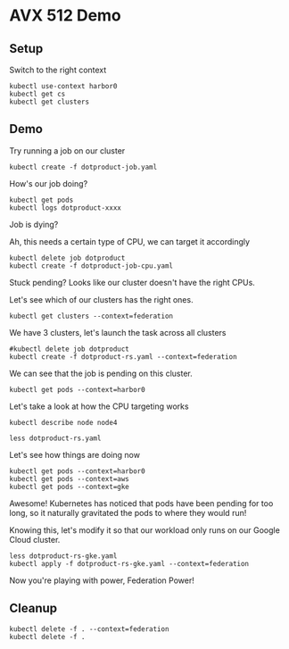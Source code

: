 # AVX 512 Demo

## Setup
Switch to the right context
```
kubectl use-context harbor0
kubectl get cs
kubectl get clusters
```

## Demo
Try running a job on our cluster

```
kubectl create -f dotproduct-job.yaml
```

How's our job doing?

```
kubectl get pods
kubectl logs dotproduct-xxxx
```

Job is dying?

Ah, this needs a certain type of CPU, we can target it accordingly

```
kubectl delete job dotproduct
kubectl create -f dotproduct-job-cpu.yaml
```
Stuck pending? Looks like our cluster doesn't have the right CPUs.

Let's see which of our clusters has the right ones.

```
kubectl get clusters --context=federation
```

We have 3 clusters, let's launch the task across all clusters
```
#kubectl delete job dotproduct
kubectl create -f dotproduct-rs.yaml --context=federation
```

We can see that the job is pending on this cluster.

```
kubectl get pods --context=harbor0
```

Let's take a look at how the CPU targeting works

```
kubectl describe node node4
```

```
less dotproduct-rs.yaml
```

Let's see how things are doing now

```
kubectl get pods --context=harbor0
kubectl get pods --context=aws
kubectl get pods --context=gke
```

Awesome! Kubernetes has noticed that pods have been pending for too long, so it naturally gravitated the pods to where they would run!


Knowing this, let's modify it so that our workload only runs on our Google Cloud cluster.

```
less dotproduct-rs-gke.yaml
kubectl apply -f dotproduct-rs-gke.yaml --context=federation
```

Now you're playing with power, Federation Power!

## Cleanup

```
kubectl delete -f . --context=federation
kubectl delete -f .
```
